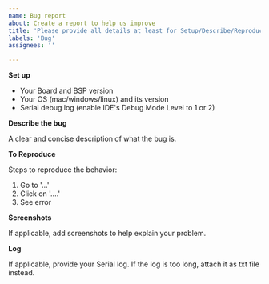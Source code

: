 ```yaml
---
name: Bug report
about: Create a report to help us improve
title: 'Please provide all details at least for Setup/Describe/Reproduce'
labels: 'Bug'
assignees: ''

---
```


**Set up**
  - Your Board and BSP version
  - Your OS (mac/windows/linux) and its version
  - Serial debug log (enable IDE's Debug Mode Level to 1 or 2)  

**Describe the bug**

A clear and concise description of what the bug is.

**To Reproduce**

Steps to reproduce the behavior:
1. Go to '...'
2. Click on '....'
3. See error

**Screenshots**

If applicable, add screenshots to help explain your problem.

**Log**

If applicable, provide your Serial log. If the log is too long, attach it as txt file instead.
